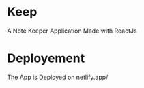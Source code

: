 # Keep
A Note Keeper Application Made with ReactJs

# Deployement

The App is Deployed on netlify.app/
